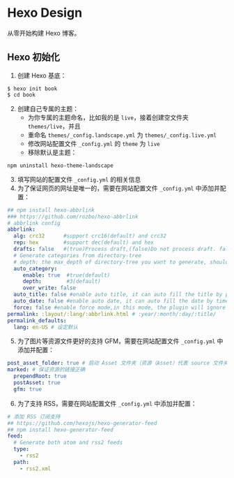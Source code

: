 # Hexo Design

从零开始构建 Hexo 博客。

## Hexo 初始化

1. 创建 Hexo 基底：

```shell
$ hexo init book
$ cd book
```

2. 创建自己专属的主题：
    - 为你专属的主题命名，比如我的是 `live`，接着创建空文件夹 `themes/live`，并且
    - 重命名 `themes/_config.landscape.yml` 为 `themes/_config.live.yml`
    - 修改网站配置文件 `_config.yml` 的 `theme` 为 `live`
    - 移除默认是主题：

```shell
npm uninstall hexo-theme-landscape
```

3. 填写网站的配置文件 `_config.yml` 的相关信息
4. 为了保证网页的网址是唯一的，需要在网站配置文件 `_config.yml` 中添加并配置：

```yml
## npm install hexo-abbrlink
### https://github.com/rozbo/hexo-abbrlink
# abbrlink config
abbrlink:
  alg: crc32      #support crc16(default) and crc32
  rep: hex        #support dec(default) and hex
  drafts: false   #(true)Process draft,(false)Do not process draft. false(default) 
  # Generate categories from directory-tree
  # depth: the max_depth of directory-tree you want to generate, should > 0
  auto_category:
     enable: true  #true(default)
     depth:        #3(default)
     over_write: false 
  auto_title: false #enable auto title, it can auto fill the title by path
  auto_date: false #enable auto date, it can auto fill the date by time today
  force: false #enable force mode,in this mode, the plugin will ignore the cache, and calc the abbrlink for every post even it already had abbrlink.
permalink: :layout/:lang/:abbrlink.html # :year/:month/:day/:title/
permalink_defaults:
  lang: en-US # 设定默认
```

5. 为了图片等资源文件更好的支持 GFM，需要在网站配置文件 `_config.yml` 中添加并配置：

```yml
post_asset_folder: true # 启动 Asset 文件夹（资源（Asset）代表 source 文件夹中除了文章以外的所有文件，例如图片、CSS、JS 文件等。）
marked: # 保证资源的链接正确
  prependRoot: true
  postAsset: true
  gfm: true
```

6. 为了支持 RSS，需要在网站配置文件 `_config.yml` 中添加并配置：

```yml
# 添加 RSS 订阅支持
## https://github.com/hexojs/hexo-generator-feed
## npm install hexo-generator-feed
feed:
  # Generate both atom and rss2 feeds
  type:
    - rss2
  path:
    - rss2.xml
```